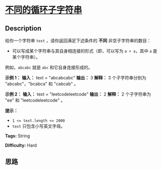 # [不同的循环子字符串][title]

## Description

给你一个字符串 `text` ，请你返回满足下述条件的  **不同** 非空子字符串的数目：

  * 可以写成某个字符串与其自身相连接的形式（即，可以写为 `a + a`，其中 `a` 是某个字符串）。

例如，`abcabc` 就是 `abc` 和它自身连接形成的。



**示例 1：**
            **输入：** text = "abcabcabc"    **输出：** 3    **解释：** 3 个子字符串分别为 "abcabc"，"bcabca" 和 "cabcab" 。    

**示例 2：**
            **输入：** text = "leetcodeleetcode"    **输出：** 2    **解释：** 2 个子字符串为 "ee" 和 "leetcodeleetcode" 。    



**提示：**

  * `1 <= text.length <= 2000`
  * `text` 只包含小写英文字母。


**Tags:** String

**Difficulty:** Hard

## 思路

[title]: https://leetcode-cn.com/problems/distinct-echo-substrings
